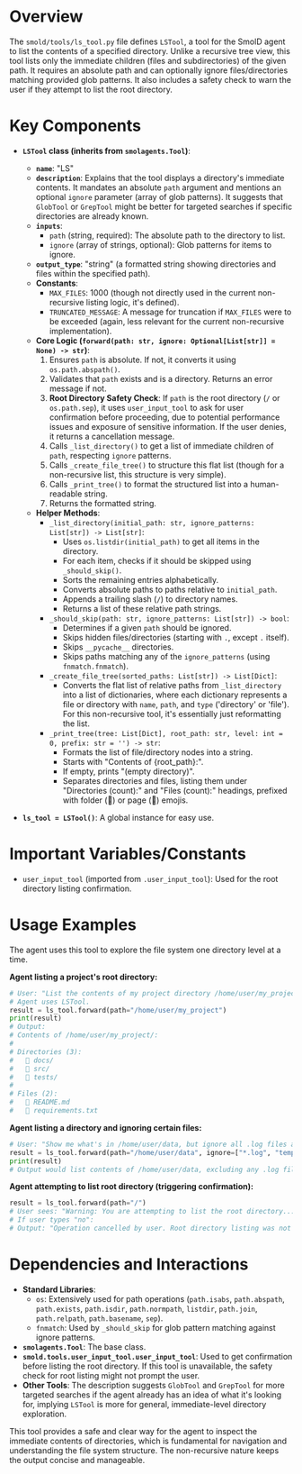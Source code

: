 # Overview

The `smold/tools/ls_tool.py` file defines `LSTool`, a tool for the SmolD agent to list the contents of a specified directory. Unlike a recursive tree view, this tool lists only the immediate children (files and subdirectories) of the given path. It requires an absolute path and can optionally ignore files/directories matching provided glob patterns. It also includes a safety check to warn the user if they attempt to list the root directory.

# Key Components

-   **`LSTool` class (inherits from `smolagents.Tool`)**:
    *   **`name`**: "LS"
    *   **`description`**: Explains that the tool displays a directory's immediate contents. It mandates an absolute `path` argument and mentions an optional `ignore` parameter (array of glob patterns). It suggests that `GlobTool` or `GrepTool` might be better for targeted searches if specific directories are already known.
    *   **`inputs`**:
        *   `path` (string, required): The absolute path to the directory to list.
        *   `ignore` (array of strings, optional): Glob patterns for items to ignore.
    *   **`output_type`**: "string" (a formatted string showing directories and files within the specified path).
    *   **Constants**:
        *   `MAX_FILES`: 1000 (though not directly used in the current non-recursive listing logic, it's defined).
        *   `TRUNCATED_MESSAGE`: A message for truncation if `MAX_FILES` were to be exceeded (again, less relevant for the current non-recursive implementation).
    *   **Core Logic (`forward(path: str, ignore: Optional[List[str]] = None) -> str`)**:
        1.  Ensures `path` is absolute. If not, it converts it using `os.path.abspath()`.
        2.  Validates that `path` exists and is a directory. Returns an error message if not.
        3.  **Root Directory Safety Check**: If `path` is the root directory (`/` or `os.path.sep`), it uses `user_input_tool` to ask for user confirmation before proceeding, due to potential performance issues and exposure of sensitive information. If the user denies, it returns a cancellation message.
        4.  Calls `_list_directory()` to get a list of immediate children of `path`, respecting `ignore` patterns.
        5.  Calls `_create_file_tree()` to structure this flat list (though for a non-recursive list, this structure is very simple).
        6.  Calls `_print_tree()` to format the structured list into a human-readable string.
        7.  Returns the formatted string.
    *   **Helper Methods**:
        *   `_list_directory(initial_path: str, ignore_patterns: List[str]) -> List[str]`:
            *   Uses `os.listdir(initial_path)` to get all items in the directory.
            *   For each item, checks if it should be skipped using `_should_skip()`.
            *   Sorts the remaining entries alphabetically.
            *   Converts absolute paths to paths relative to `initial_path`.
            *   Appends a trailing slash (`/`) to directory names.
            *   Returns a list of these relative path strings.
        *   `_should_skip(path: str, ignore_patterns: List[str]) -> bool`:
            *   Determines if a given `path` should be ignored.
            *   Skips hidden files/directories (starting with `.`, except `.` itself).
            *   Skips `__pycache__` directories.
            *   Skips paths matching any of the `ignore_patterns` (using `fnmatch.fnmatch`).
        *   `_create_file_tree(sorted_paths: List[str]) -> List[Dict]`:
            *   Converts the flat list of relative paths from `_list_directory` into a list of dictionaries, where each dictionary represents a file or directory with `name`, `path`, and `type` ('directory' or 'file'). For this non-recursive tool, it's essentially just reformatting the list.
        *   `_print_tree(tree: List[Dict], root_path: str, level: int = 0, prefix: str = '') -> str`:
            *   Formats the list of file/directory nodes into a string.
            *   Starts with "Contents of {root_path}:".
            *   If empty, prints "(empty directory)".
            *   Separates directories and files, listing them under "Directories (count):" and "Files (count):" headings, prefixed with folder (📁) or page (📄) emojis.

-   **`ls_tool = LSTool()`**: A global instance for easy use.

# Important Variables/Constants

-   `user_input_tool` (imported from `.user_input_tool`): Used for the root directory listing confirmation.

# Usage Examples

The agent uses this tool to explore the file system one directory level at a time.

**Agent listing a project's root directory:**

```python
# User: "List the contents of my project directory /home/user/my_project."
# Agent uses LSTool.
result = ls_tool.forward(path="/home/user/my_project")
print(result)
# Output:
# Contents of /home/user/my_project/:
#
# Directories (3):
#   📁 docs/
#   📁 src/
#   📁 tests/
#
# Files (2):
#   📄 README.md
#   📄 requirements.txt
```

**Agent listing a directory and ignoring certain files:**

```python
# User: "Show me what's in /home/user/data, but ignore all .log files and the temp/ folder."
result = ls_tool.forward(path="/home/user/data", ignore=["*.log", "temp/"])
print(result)
# Output would list contents of /home/user/data, excluding any .log files and the temp/ directory.
```

**Agent attempting to list root directory (triggering confirmation):**

```python
result = ls_tool.forward(path="/")
# User sees: "Warning: You are attempting to list the root directory... Are you sure? (yes/no)"
# If user types "no":
# Output: "Operation cancelled by user. Root directory listing was not performed."
```

# Dependencies and Interactions

-   **Standard Libraries**:
    *   `os`: Extensively used for path operations (`path.isabs`, `path.abspath`, `path.exists`, `path.isdir`, `path.normpath`, `listdir`, `path.join`, `path.relpath`, `path.basename`, `sep`).
    *   `fnmatch`: Used by `_should_skip` for glob pattern matching against ignore patterns.
-   **`smolagents.Tool`**: The base class.
-   **`smold.tools.user_input_tool.user_input_tool`**: Used to get confirmation before listing the root directory. If this tool is unavailable, the safety check for root listing might not prompt the user.
-   **Other Tools**: The description suggests `GlobTool` and `GrepTool` for more targeted searches if the agent already has an idea of what it's looking for, implying `LSTool` is more for general, immediate-level directory exploration.

This tool provides a safe and clear way for the agent to inspect the immediate contents of directories, which is fundamental for navigation and understanding the file system structure. The non-recursive nature keeps the output concise and manageable.
